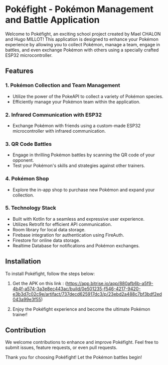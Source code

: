 # Pokéfight - Pokémon Management and Battle Application

Welcome to Pokéfight, an exciting school project created by Mael CHALON and Hugo MILLOT! This application is designed to enhance your Pokémon experience by allowing you to collect Pokémon, manage a team, engage in battles, and even exchange Pokémon with others using a specially crafted ESP32 microcontroller.

## Features

### 1. Pokémon Collection and Team Management
- Utilize the power of the PokeAPI to collect a variety of Pokémon species.
- Efficiently manage your Pokémon team within the application.

### 2. Infrared Communication with ESP32
- Exchange Pokémon with friends using a custom-made ESP32 microcontroller with infrared communication.

### 3. QR Code Battles
- Engage in thrilling Pokémon battles by scanning the QR code of your opponent.
- Test your Pokémon's skills and strategies against other trainers.

### 4. Pokémon Shop
- Explore the in-app shop to purchase new Pokémon and expand your collection.

### 5. Technology Stack
- Built with Kotlin for a seamless and expressive user experience.
- Utilizes Retrofit for efficient API communication.
- Room library for local data storage.
- Firebase integration for authentication using FireAuth.
- Firestore for online data storage.
- Realtime Database for notifications and Pokémon exchanges.

## Installation

To install Pokéfight, follow the steps below:

1. Get the APK on this link : (https://app.bitrise.io/app/880afb6b-a5f9-4b4f-a574-3a3e8ec443ac/build/0e501235-f546-4217-9420-e3b3d7c02c9e/artifact/737decd625917dc3/p/23ebd2a488c7bf3bdf2ed043a99e3f55)

2. Enjoy the Pokéfight experience and become the ultimate Pokémon trainer!

## Contribution

We welcome contributions to enhance and improve Pokéfight. Feel free to submit issues, feature requests, or even pull requests.

Thank you for choosing Pokéfight! Let the Pokémon battles begin!
